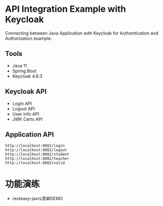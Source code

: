 # API Integration Example with Keycloak

Connecting between Java Application with Keycloak for Authentication and Authorization example.

## Tools
- Java 11
- Spring Boot
- Keycloak 4.8.3

## Keycloak API
- Login API
- Logout API
- User Info API
- JWK Certs API

## Application API
 ```
http://localhost:8082/login
http://localhost:8082/logout
http://localhost:8082/student
http://localhost:8082/teacher
http://localhost:8082/valid
```

# 功能演练
* resteasy-jaxrs清单DEMO
